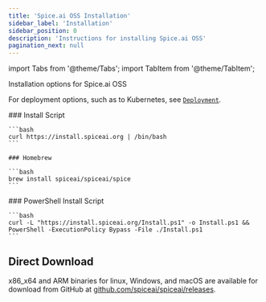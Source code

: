 ```yaml
---
title: 'Spice.ai OSS Installation'
sidebar_label: 'Installation'
sidebar_position: 0
description: 'Instructions for installing Spice.ai OSS'
pagination_next: null
---
```


import Tabs from '@theme/Tabs';
import TabItem from '@theme/TabItem';

Installation options for Spice.ai OSS

For deployment options, such as to Kubernetes, see [`Deployment`](./deployment/index.md).

<Tabs>
  <TabItem value="default" label="macOS, Linux, and WSL" default>
    ### Install Script

    ```bash
    curl https://install.spiceai.org | /bin/bash
    ```

    ### Homebrew

    ```bash
    brew install spiceai/spiceai/spice
    ```

  </TabItem>
  <TabItem value="windows" label="Windows" default>
    ### PowerShell Install Script

    ```bash
    curl -L "https://install.spiceai.org/Install.ps1" -o Install.ps1 && PowerShell -ExecutionPolicy Bypass -File ./Install.ps1
    ```

  </TabItem>
</Tabs>

## Direct Download

x86_x64 and ARM binaries for linux, Windows, and macOS are available for download from GitHub at [github.com/spiceai/spiceai/releases](https://github.com/spiceai/spiceai/releases).
